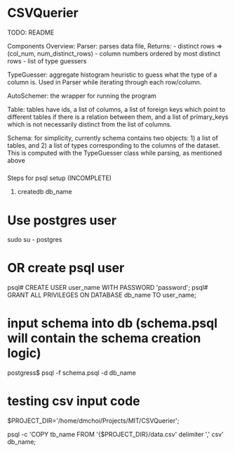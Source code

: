 # CSVQuerier
TODO: README

Components Overview:
Parser: parses data file, Returns:
    - distinct rows => (col_num, num_distinct_rows)
    - column numbers ordered by most distinct rows
    - list of type guessers

TypeGuesser: aggregate histogram heuristic to guess what the type of a column is. Used in Parser while iterating through each row/column.


AutoSchemer: the wrapper for running the program

Table: tables have ids, a list of columns, a list of foreign keys which point to different tables if there is a relation between them, and a list of primary_keys which is not necessarily distinct from the list of columns.

Schema: for simplicity, currently schema contains two objects: 1) a list of tables, and 2) a list of types corresponding to the columns of the dataset. This is computed with the TypeGuesser class while parsing, as mentioned above


#####
Steps for psql setup (INCOMPLETE)
1) createdb db_name

# Use postgres user 
sudo su - postgres

# OR create psql user
psql# CREATE USER user_name WITH PASSWORD 'password';
psql# GRANT ALL PRIVILEGES ON DATABASE db_name TO user_name;

# input schema into db (schema.psql will contain the schema creation logic)
postgress$ psql -f schema.psql -d db_name 

# testing csv input code
$PROJECT_DIR='/home/dmchoi/Projects/MIT/CSVQuerier';

psql -c 'COPY tb_name FROM '{$PROJECT_DIR}/data.csv' delimiter ',' csv' db_name;

